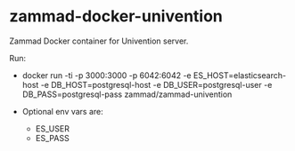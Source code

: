 # zammad-docker-univention

Zammad Docker container for Univention server.

Run:
* docker run -ti -p 3000:3000 -p 6042:6042 -e ES_HOST=elasticsearch-host -e DB_HOST=postgresql-host -e DB_USER=postgresql-user -e DB_PASS=postgresql-pass zammad/zammad-univention

* Optional env vars are:
  - ES_USER
  - ES_PASS
